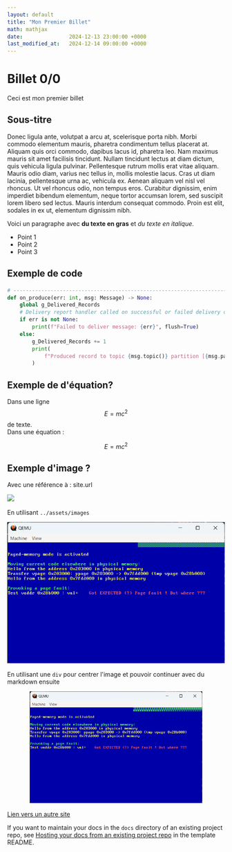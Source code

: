 ```yaml
---
layout: default
title: "Mon Premier Billet"
math: mathjax
date:               2024-12-13 23:00:00 +0000
last_modified_at:   2024-12-14 09:00:00 +0000
---
```


# Billet 0/0 

Ceci est mon premier billet 

## Sous-titre
Donec ligula ante, volutpat a arcu at, scelerisque porta nibh. Morbi commodo elementum mauris, pharetra condimentum tellus placerat at. Aliquam quis orci commodo, dapibus lacus id, pharetra leo. Nam maximus mauris sit amet facilisis tincidunt. Nullam tincidunt lectus at diam dictum, quis vehicula ligula pulvinar. Pellentesque rutrum mollis erat vitae aliquam. Mauris odio diam, varius nec tellus in, mollis molestie lacus. Cras ut diam lacinia, pellentesque urna ac, vehicula ex. Aenean aliquam vel nisl vel rhoncus. Ut vel rhoncus odio, non tempus eros. Curabitur dignissim, enim imperdiet bibendum elementum, neque tortor accumsan lorem, sed suscipit lorem libero sed lectus. Mauris interdum consequat commodo. Proin est elit, sodales in ex ut, elementum dignissim nibh.

Voici un paragraphe avec **du texte en gras** et *du texte en italique*.

- Point 1
- Point 2
- Point 3

## Exemple de code

```python
# -----------------------------------------------------------------------------
def on_produce(err: int, msg: Message) -> None:
    global g_Delivered_Records
    # Delivery report handler called on successful or failed delivery of message
    if err is not None:
        print(f"Failed to deliver message: {err}", flush=True)
    else:
        g_Delivered_Records += 1
        print(
            f"Produced record to topic {msg.topic()} partition [{msg.partition()}] @ offset {msg.offset()}", flush=True
        )

```

## Exemple de d'équation?
Dans une ligne $$E=mc^2$$ de texte.      
Dans une équation :    

$$ E = mc^2 $$



## Exemple d'image ?
Avec une référence à : site.url

![]({{site.url}}/assets/images/img01.png)

En utilisant `../assets/images`

![](../assets/images/img02.png)


En utilisant une `div` pour centrer l'image et pouvoir continuer avec du markdown ensuite

<div align="center">
<img src="../assets/images/img02.png" alt="Zoubida" width="400"/>
</div>

[Lien vers un autre site](https://example.com)  

If you want to maintain your docs in the `docs` directory of an existing project repo, see [Hosting your docs from an existing project repo](https://github.com/just-the-docs/just-the-docs-template/blob/main/README.md#hosting-your-docs-from-an-existing-project-repo) in the template README.


 
